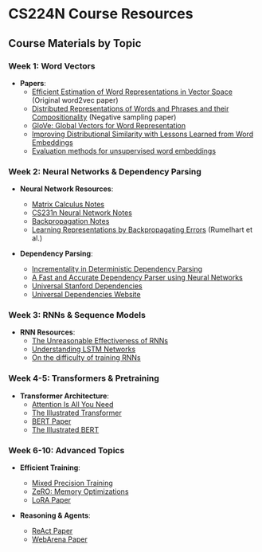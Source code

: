 # CS224N Course Resources

## Course Materials by Topic

### Week 1: Word Vectors
- **Papers**:
  - [Efficient Estimation of Word Representations in Vector Space](https://arxiv.org/pdf/1301.3781.pdf) (Original word2vec paper)
  - [Distributed Representations of Words and Phrases and their Compositionality](https://proceedings.neurips.cc/paper_files/paper/2013/file/9aa42b31882ec039965f3c4923ce901b-Paper.pdf) (Negative sampling paper)
  - [GloVe: Global Vectors for Word Representation](https://nlp.stanford.edu/pubs/glove.pdf)
  - [Improving Distributional Similarity with Lessons Learned from Word Embeddings](https://aclanthology.org/Q15-1016.pdf)
  - [Evaluation methods for unsupervised word embeddings](https://aclanthology.org/D15-1036.pdf)

### Week 2: Neural Networks & Dependency Parsing
- **Neural Network Resources**:
  - [Matrix Calculus Notes](http://cs231n.stanford.edu/vecDerivs.pdf)
  - [CS231n Neural Network Notes](http://cs231n.github.io/neural-networks-1/)
  - [Backpropagation Notes](http://cs231n.github.io/optimization-2/)
  - [Learning Representations by Backpropagating Errors](https://www.nature.com/articles/323533a0) (Rumelhart et al.)

- **Dependency Parsing**:
  - [Incrementality in Deterministic Dependency Parsing](https://aclanthology.org/W04-0308.pdf)
  - [A Fast and Accurate Dependency Parser using Neural Networks](https://aclanthology.org/D14-1082.pdf)
  - [Universal Stanford Dependencies](https://nlp.stanford.edu/pubs/USD_LREC14_paper_camera_ready.pdf)
  - [Universal Dependencies Website](https://universaldependencies.org/)

### Week 3: RNNs & Sequence Models
- **RNN Resources**:
  - [The Unreasonable Effectiveness of RNNs](http://karpathy.github.io/2015/05/21/rnn-effectiveness/)
  - [Understanding LSTM Networks](https://colah.github.io/posts/2015-08-Understanding-LSTMs/)
  - [On the difficulty of training RNNs](http://proceedings.mlr.press/v28/pascanu13.pdf)

### Week 4-5: Transformers & Pretraining
- **Transformer Architecture**:
  - [Attention Is All You Need](https://arxiv.org/pdf/1706.03762.pdf)
  - [The Illustrated Transformer](http://jalammar.github.io/illustrated-transformer/)
  - [BERT Paper](https://arxiv.org/pdf/1810.04805.pdf)
  - [The Illustrated BERT](http://jalammar.github.io/illustrated-bert/)

### Week 6-10: Advanced Topics
- **Efficient Training**:
  - [Mixed Precision Training](https://arxiv.org/pdf/1710.03740.pdf)
  - [ZeRO: Memory Optimizations](https://arxiv.org/pdf/1910.02054.pdf)
  - [LoRA Paper](https://arxiv.org/pdf/2106.09685.pdf)

- **Reasoning & Agents**:
  - [ReAct Paper](https://arxiv.org/pdf/2210.03629.pdf)
  - [WebArena Paper](https://arxiv.org/pdf/2307.13854.pdf)